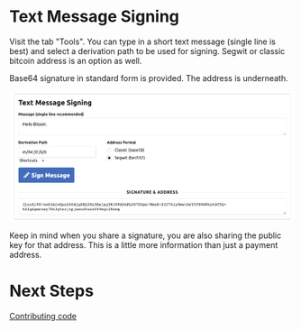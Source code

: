 
# Text Message Signing

Visit the tab "Tools". You can type in a short text message (single line is best) and
select a derivation path to be used for signing. Segwit or classic bitcoin address
is an option as well.

Base64 signature in standard form is provided. The address is underneath.

![signing text msg](img/snap-msg-sign.png)

Keep in mind when you share a signature, you are also sharing the public key for
that address. This is a little more information than just a payment address.

# Next Steps

[Contributing code](hacking.md)
